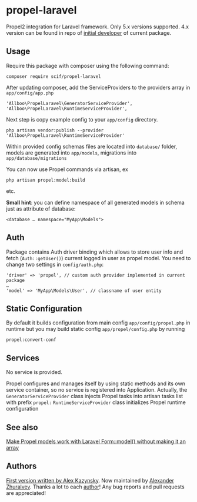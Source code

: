 propel-laravel
==============

Propel2 integration for Laravel framework. Only 5.x versions supported. 4.x version can be found in repo of [initial developer](https://github.com/allBoo/propel-laravel) of current package.

Usage
-----

Require this package with composer using the following command:

    composer require scif/propel-laravel

After updating composer, add the ServiceProviders to the providers array in `app/config/app.php`

    'Allboo\PropelLaravel\GeneratorServiceProvider',
    'Allboo\PropelLaravel\RuntimeServiceProvider',

Next step is copy example config to your `app/config` directory.

    php artisan vendor:publish --provider 'Allboo\PropelLaravel\RuntimeServiceProvider'

Within provided config schemas files are located into `database/` folder, models are generated into `app/models`, migrations into `app/database/migrations`

You can now use Propel commands via artisan, ex

    php artisan propel:model:build

etc.

**Small hint**: you can define namespace of all generated models in schema just as attribute of database:

    <database … namespace="MyApp\Models">

Auth
--------

Package contains Auth driver binding which allows to store user info and fetch (`Auth::getUser()`) current logged in user as propel model. You need to change two settings in `config/auth.php`:

    'driver' => 'propel', // custom auth provider implemented in current package
    …
    'model' => 'MyApp\Models\User', // classname of user entity

Static Configuration
-------------

By default it builds configuration from main config `app/config/propel.php` in runtime but you may build static config `app/propel/config.php` by running

    propel:convert-conf


Services
--------

No service is provided.

Propel configures and manages itself by using static methods and its own service container, so no service is registered into Application.
Actually, the `GeneratorServiceProvider` class injects Propel tasks into artisan tasks list with prefix `propel:`
`RuntimeServiceProvider` class initializes Propel runtime configuration


See also
--------
[Make Propel models work with Laravel Form::model() without making it an array](https://github.com/stephangroen/propel-laravel)

Authors
--------

[First version written by Alex Kazynsky](https://github.com/allBoo). Now maintained by [Alexander Zhuralvev](https://github.com/SCIF). Thanks a lot to each [author](https://github.com/SCIF/propel-laravel/graphs/contributors)! Any bug reports and pull requests are appreciated!